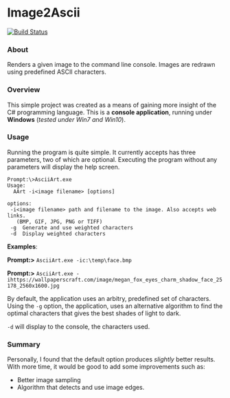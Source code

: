 Image2Ascii
===========

[![Build Status](https://dev.azure.com/RichardChin/Image2Ascii/_apis/build/status/WorkGitter.Image2Ascii?branchName=master)](https://dev.azure.com/RichardChin/Image2Ascii/_build/latest?definitionId=2&branchName=master)

### About
Renders a given image to the command line console.
Images are redrawn using predefined ASCII characters.

### Overview
This simple project was created as a means of gaining more insight of the C# programming language.
This is a **console application**, running under **Windows** (_tested under Win7 and Win10_).

### Usage
Running the program is quite simple. It currently accepts has three parameters, two of which are optional.
Executing the program without any parameters will display the help screen.

```
Prompt:\>AsciiArt.exe
Usage:
  AArt -i<image filename> [options]

options:
 -i<image filename> path and filename to the image. Also accepts web links.
   (BMP, GIF, JPG, PNG or TIFF)
 -g  Generate and use weighted characters
 -d  Display weighted characters
```

**Examples**:

**Prompt:>** `AsciiArt.exe -ic:\temp\face.bmp`

**Prompt:>** `AsciiArt.exe -ihttps://wallpaperscraft.com/image/megan_fox_eyes_charm_shadow_face_25178_2560x1600.jpg`

By default, the application uses an arbitry, predefined set of characters.
Using the `-g` option, the application, uses an alternative algorithm to find the optimal characters that gives the 
best shades of light to dark.  

`-d` will display to the console, the characters used.

### Summary
Personally, I found that the default option produces _slightly_ better results.
With more time, it would be good to add some improvements such as:

- Better image sampling
- Algorithm that detects and use image edges.
